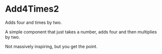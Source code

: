 # Add4Times2
Adds four and times by two.

A simple component that just takes a number, adds four and then multiplies by two.

Not massively inspiring, but you get the point.
